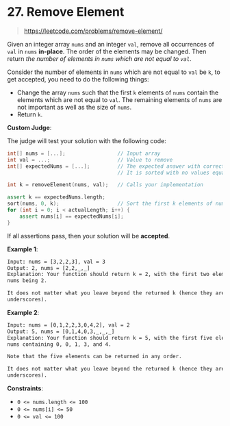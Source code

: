 # 27. Remove Element

> <https://leetcode.com/problems/remove-element/>

Given an integer array `nums` and an integer `val`, remove all occurrences of
`val` in `nums` **in-place**. The order of the elements may be changed. Then
return *the number of elements in `nums` which are not equal to `val`*.

Consider the number of elements in `nums` which are not equal to `val` be `k`,
to get accepted, you need to do the following things:

- Change the array `nums` such that the first `k` elements of `nums` contain
  the elements which are not equal to `val`. The remaining elements of `nums`
  are not important as well as the size of `nums`.
- Return `k`.

**Custom Judge**:

The judge will test your solution with the following code:

```cpp
int[] nums = [...];                 // Input array
int val = ...;                      // Value to remove
int[] expectedNums = [...];         // The expected answer with correct length.
                                    // It is sorted with no values equaling val.

int k = removeElement(nums, val);   // Calls your implementation

assert k == expectedNums.length;
sort(nums, 0, k);                   // Sort the first k elements of nums
for (int i = 0; i < actualLength; i++) {
    assert nums[i] == expectedNums[i];
}
```

If all assertions pass, then your solution will be **accepted**.

**Example 1**:

```txt
Input: nums = [3,2,2,3], val = 3
Output: 2, nums = [2,2,_,_]
Explanation: Your function should return k = 2, with the first two elements of
nums being 2.

It does not matter what you leave beyond the returned k (hence they are
underscores).
```

**Example 2**:

```txt
Input: nums = [0,1,2,2,3,0,4,2], val = 2
Output: 5, nums = [0,1,4,0,3,_,_,_]
Explanation: Your function should return k = 5, with the first five elements of
nums containing 0, 0, 1, 3, and 4.

Note that the five elements can be returned in any order.

It does not matter what you leave beyond the returned k (hence they are
underscores).
```

**Constraints**:

- `0 <= nums.length <= 100`
- `0 <= nums[i] <= 50`
- `0 <= val <= 100`
